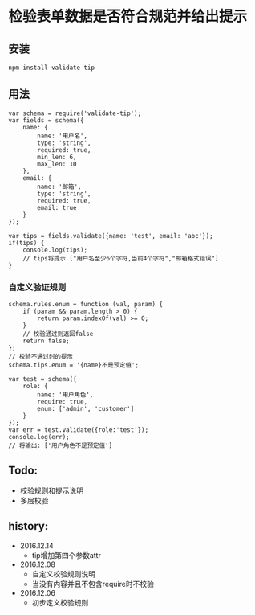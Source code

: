 # 检验表单数据是否符合规范并给出提示

## 安装
```
npm install validate-tip
```

## 用法
```
var schema = require('validate-tip');
var fields = schema({
    name: {
        name: '用户名',
        type: 'string',
        required: true,
        min_len: 6,
        max_len: 10
    },
    email: {
        name: '邮箱',
        type: 'string',
        required: true,
        email: true
    }
});

var tips = fields.validate({name: 'test', email: 'abc'});
if(tips) {
    console.log(tips);
    // tips将提示 ["用户名至少6个字符,当前4个字符","邮箱格式错误"]
}
```

### 自定义验证规则
```
schema.rules.enum = function (val, param) {
    if (param && param.length > 0) {
        return param.indexOf(val) >= 0;
    }
    // 校验通过则返回false
    return false;
};
// 校验不通过时的提示
schema.tips.enum = '{name}不是预定值';

var test = schema({
    role: {
        name: '用户角色',
        require: true,
        enum: ['admin', 'customer']
    }
});
var err = test.validate({role:'test'});
console.log(err);
// 将输出: ['用户角色不是预定值']
```

## Todo:
- 校验规则和提示说明
- 多层校验

## history:
* 2016.12.14
    - tip增加第四个参数attr
* 2016.12.08
    - 自定义校验规则说明
    - 当没有内容并且不包含require时不校验
* 2016.12.06
    - 初步定义校验规则